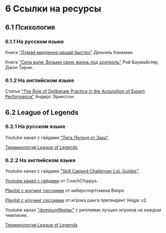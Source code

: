# 6 Ссылки на ресурсы

## 6.1 Психология

### 6.1.1 На русском языке

Книга ["Думай медленно решай быстро"](https://www.litres.ru/daniel-kaneman/dumay-medlenno-reshay-bystro) Даниэль Канеман.

Книга ["Сила воли. Возьми свою жизнь под контроль"](https://en.wikipedia.org/wiki/Willpower:_Rediscovering_the_Greatest_Human_Strength) Рой Баумайстер, Джон Тирни.

### 6.1.2 На английском языке

Статья ["The Role of Deliberate Practice in the Acquisition of Expert Performance"](https://graphics8.nytimes.com/images/blogs/freakonomics/pdf/DeliberatePractice(PsychologicalReview).pdf) Андерс Эрикссон.

## 6.2 League of Legends

### 6.2.1 На русском языке

Youtube канал с гайдами ["Лига Легенд от Зака"](https://www.youtube.com/@DarthZak).

[Терминология League of Legends](https://leagueoflegends.fandom.com/ru/wiki/Терминология_(League_of_Legends))

### 6.2.2 На английском языке

Youtube канал с гайдами ["Skill Capped Challenger LoL Guides"](https://www.youtube.com/@skillcapped).

[Youtube канал с гайдами](https://www.youtube.com/@CoachChippys/videos) от CoachChippys.

[Playlist с коучинг сессиями](https://www.youtube.com/watch?v=fJ-C4PEk-9Y&list=PLO-puISV1uJLhELuQ1ad3ayP5A53OMgkB) от киберспортсмена Bwipo.

[Playlist с коучинг сессиями](https://www.youtube.com/watch?v=t5SfWfP_rn0&list=PLxj8raNfasDH9_80MLUNmeUXOciniA_8T) от игрока ранга претендент Veigar v2.

Youtube канал ["domisumReplay"](https://www.youtube.com/@domisumReplay) с реплеями лучших игроков на каждом чемпионе.

[Терминология League of Legends](https://leagueoflegends.fandom.com/wiki/Terminology_(League_of_Legends))
